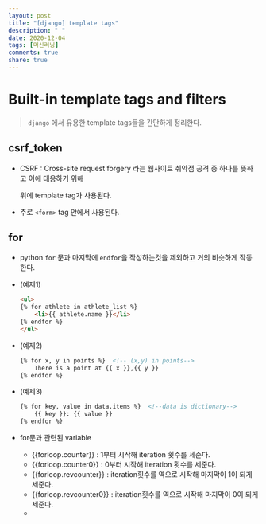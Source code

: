 ```yaml
---
layout: post
title: "[django] template tags"
description: " "
date: 2020-12-04
tags: [머신러닝]
comments: true
share: true
---
```


# Built-in template tags and filters

> `django` 에서 유용한 template tags들을 간단하게 정리한다.



## csrf_token

* CSRF : Cross-site request forgery 라는 웹사이트 취약점 공격 중 하나를 뜻하고 이에 대응하기 위해

  위에 template tag가 사용된다.

* 주로 `<form>` tag 안에서 사용된다.



## for

* python `for` 문과 마지막에 `endfor`을 작성하는것을 제외하고 거의 비슷하게 작동한다.

* (예제1)

  ```html
  <ul>
  {% for athlete in athlete_list %}
      <li>{{ athlete.name }}</li>
  {% endfor %}
  </ul>
  ```

* (예제2)

  ```html
  {% for x, y in points %}  <!-- (x,y) in points-->
      There is a point at {{ x }},{{ y }}
  {% endfor %}
  ```

* (예제3)

  ```html
  {% for key, value in data.items %}  <!--data is dictionary-->
      {{ key }}: {{ value }}
  {% endfor %}
  ```

* for문과  관련된 variable

  * {{forloop.counter}} : 1부터 시작해 iteration 횟수를 세준다.
  * {{forloop.counter0}} : 0부터 시작해 iteration 횟수를 세준다. 
  * {{forloop.revcounter}} : iteration횟수를 역으로 시작해 마지막이 1이 되게 세준다.
  * {{forloop.revcounter0}} : iteration횟수를 역으로 시작해 마지막이 0이 되게 세준다.
  * 

